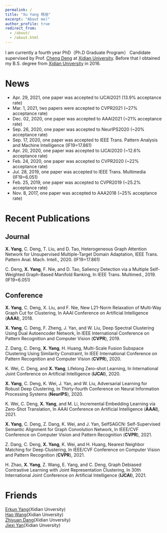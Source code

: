 ```yaml
---
permalink: /
title: "Xu Yang 杨旭"
excerpt: "About me)"
author_profile: true
redirect_from: 
  - /about/
  - /about.html
---
```


I am currently a fourth year PhD（Ph.D Graduate Program） Candidate supervised by Prof. [Cheng Deng](http://see.xidian.edu.cn/faculty/chdeng/) at [Xidian University](http://www.xidian.edu.cn/). Before that I obtained my B.S. degree from [Xidian University](http://www.xidian.edu.cn/) in 2016.


News
======
* Apr. 29, 2021, one paper was accepted to IJCAI2021 (13.9% acceptance rate)
* Mar. 1, 2021, two papers were accepted to CVPR2021 (~27% acceptance rate)
* Dec. 02, 2020, one paper was accepted to AAAI2021 (~21% acceptance rate)
* Sep. 26, 2020, one paper was accepted to NeurIPS2020 (~20% acceptance rate)
* Sep. 17, 2020, one paper was accepted to IEEE Trans. Pattern Analysis and Machine Intelligence (IF19=17.861)
* Apr. 20, 2020, one paper was accepted to IJCAI2020 (~12.6% acceptance rate)
* Feb. 24, 2020, one paper was accepted to CVPR2020 (~22% acceptance rate)
* Jul. 28, 2019, one paper was accepted to IEEE Trans. Multimedia (IF19=6.051)
* Feb. 25, 2019, one paper was accepted to CVPR2019 (~25.2% acceptance rate)
* Nov. 8, 2017, one paper was accepted to AAA2018 (~25% acceptance rate)



Recent Publications
======

Journal
------
__X. Yang__, C. Deng, T. Liu, and D. Tao, Heterogeneous Graph Attention Network for Unsupervised Multiple-Target Domain Adaptation, IEEE Trans. Pattern Anal. Mach. Intell., 2020. (IF19=17.861)

C. Deng, __X. Yang__, F. Nie, and D. Tao, Saliency Detection via a Multiple Self-Weighted Graph-Based Manifold Ranking, In IEEE Trans. Multimed., 2019. (IF19=6.051)

Conference
------
__X. Yang__, C. Deng, X. Liu, and F. Nie, New L21-Norm Relaxation of Multi-Way Graph Cut for Clustering, In AAAI Conference on Artificial Intelligence (__AAAI__), 2018.

__X. Yang__, C. Deng, F. Zheng, J. Yan, and W. Liu, Deep Spectral Clustering Using Dual Autoencoder Network, In IEEE International Conference on Pattern Recognition and Computer Vision (__CVPR__), 2019.

Z. Dang, C. Deng, __X. Yang__, H. Huang, Multi-Scale Fusion Subspace Clustering Using Similarity Constraint, In IEEE International Conference on Pattern Recognition and Computer Vision (__CVPR__), 2020.

K. Wei, C. Deng, and __X. Yang__, Lifelong Zero-shot Learning, In International Joint Conference on Artificial Intelligence (__IJCAI__), 2020.

__X. Yang__, C. Deng, K. Wei, J. Yan, and W. Liu, Adversarial Learning for Robust Deep Clustering, In Thirty-fourth Conference on Neural Information Processing Systems (__NeurIPS__), 2020.

K. Wei, C. Deng, __X. Yang__, and M. Li, Incremental Embedding Learning via Zero-Shot Translation, In AAAI Conference on Artificial Intelligence (__AAAI__), 2021.

__X. Yang__, C. Deng, Z. Dang, K. Wei, and J. Yan, SelfSAGCN: Self-Supervised Semantic Alignment for Graph Convolution Network, In IEEE/CVF Conference on Computer Vision and Pattern Recognition (__CVPR__), 2021.

Z. Dang, C. Deng, __X. Yang__, K. Wei, and H. Huang, Nearest Neighbor Matching for Deep Clustering, In IEEE/CVF Conference on Computer Vision and Pattern Recognition (__CVPR__), 2021.

H. Zhao, __X. Yang__, Z. Wang, E. Yang, and C. Deng, Graph Debiased Contrastive Learning with Joint Representation Clustering, In 30th International Joint Conference on Artificial Intelligence (__IJCAI__), 2021.


Friends
======
[Erkun Yang](https://yangerkun.github.io/)(Xidian Unversity)  
[Hao Wang](https://haowang1992.github.io/)(Xidian Unversity)   
[Zhiyuan Dang](https://zhiyuandang.github.io/)(Xidian Unversity)  
[Jiexi Yan](https://JiexiYan.github.io)(Xidian Unversity)  
